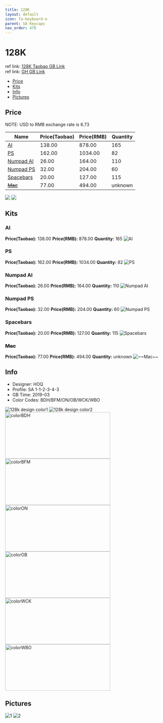 ```yaml
---
title: 128K
layout: default
icon: fa-keyboard-o
parent: SA Keycaps
nav_order: 479
---
```


# 128K

ref link: [128K Taobao GB Link](https://item.taobao.com/item.htm?id=588267821910)  
ref link: [GH GB Link](https://geekhack.org/index.php?topic=99708.0)

* [Price](#price)
* [Kits](#kits)
* [Info](#info)
* [Pictures](#pictures)


## Price  
NOTE: USD to RMB exchange rate is 6.73

| Name          | Price(Taobao)    |  Price(RMB) | Quantity |
| ------------- | ------------ |  ---------- | -------- |
|[AI](#ai)|138.00|878.00|165|
|[PS](#ps)|162.00|1034.00|82|
|[Numpad AI](#numpad-ai)|26.00|164.00|110|
|[Numpad PS](#numpad-ps)|32.00|204.00|60|
|[Spacebars](#spacebars)|20.00|127.00|115|
|[~~Mac~~](#~~mac~~)|77.00|494.00|unknown|

<img src="{{ 'assets/images/sa-keycaps/128k/price1.jpg' | relative_url }}" atl="price1" class="image featured">
<img src="{{ 'assets/images/sa-keycaps/128k/price2.jpg' | relative_url }}" atl="price2" class="image featured">


## Kits
### AI
**Price(Taobao):** 138.00    **Price(RMB):** 878.00    **Quantity:** 165
<img src="{{ 'assets/images/sa-keycaps/128k/kits_pics/ai.jpg' | relative_url }}" alt="AI" class="image featured">

### PS
**Price(Taobao):** 162.00    **Price(RMB):** 1034.00    **Quantity:** 82
<img src="{{ 'assets/images/sa-keycaps/128k/kits_pics/ps.jpg' | relative_url }}" alt="PS" class="image featured">

### Numpad AI
**Price(Taobao):** 26.00    **Price(RMB):** 164.00    **Quantity:** 110
<img src="{{ 'assets/images/sa-keycaps/128k/kits_pics/numpad-ai.jpg' | relative_url }}" alt="Numpad AI" class="image featured">

### Numpad PS
**Price(Taobao):** 32.00    **Price(RMB):** 204.00    **Quantity:** 60
<img src="{{ 'assets/images/sa-keycaps/128k/kits_pics/numpad-ps.jpg' | relative_url }}" alt="Numpad PS" class="image featured">

### Spacebars
**Price(Taobao):** 20.00    **Price(RMB):** 127.00    **Quantity:** 115
<img src="{{ 'assets/images/sa-keycaps/128k/kits_pics/spacebars.jpg' | relative_url }}" alt="Spacebars" class="image featured">

### ~~Mac~~
**Price(Taobao):** 77.00    **Price(RMB):** 494.00    **Quantity:** unknown
<img src="{{ 'assets/images/sa-keycaps/128k/kits_pics/~~mac~~.png' | relative_url }}" alt="~~Mac~~" class="image featured">


## Info
* Designer: HOQ
* Profile: SA 1-1-2-3-4-3
* GB Time: 2019-03
* Color Codes: BDH/BFM/ON/OB/WCK/WBO  
<img src="{{ 'assets/images/sa-keycaps/128k/128kcolor1.jpg' | relative_url }}" alt="128k design color1" class="image featured">
<img src="{{ 'assets/images/sa-keycaps/128k/128kcolor2.jpg' | relative_url }}" alt="128k design color2" class="image featured">
<img src="{{ 'assets/images/sa-keycaps/SP_ColorCodes/abs/SP_Abs_ColorCodes_BDH.png' | relative_url }}" alt="colorBDH" height="150" width="340">
<img src="{{ 'assets/images/sa-keycaps/SP_ColorCodes/abs/SP_Abs_ColorCodes_BFM.png' | relative_url }}" alt="colorBFM" height="150" width="340">
<img src="{{ 'assets/images/sa-keycaps/SP_ColorCodes/abs/SP_Abs_ColorCodes_ON.png' | relative_url }}" alt="colorON" height="150" width="340">
<img src="{{ 'assets/images/sa-keycaps/SP_ColorCodes/abs/SP_Abs_ColorCodes_OB.png' | relative_url }}" alt="colorOB" height="150" width="340">
<img src="{{ 'assets/images/sa-keycaps/SP_ColorCodes/abs/SP_Abs_ColorCodes_WCK.png' | relative_url }}" alt="colorWCK" height="150" width="340">
<img src="{{ 'assets/images/sa-keycaps/SP_ColorCodes/abs/SP_Abs_ColorCodes_WBO.png' | relative_url }}" alt="colorWBO" height="150" width="340">


## Pictures
<img src="{{ 'assets/images/sa-keycaps/128k/rendering_pics/1.jpg' | relative_url }}" alt="1" class="image featured">
<img src="{{ 'assets/images/sa-keycaps/128k/rendering_pics/2.jpg' | relative_url }}" alt="2" class="image featured">

